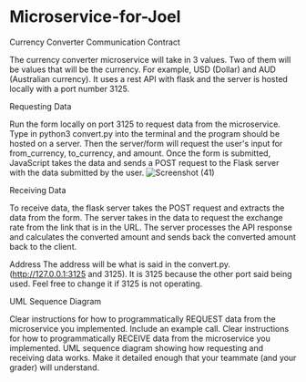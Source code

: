 # Microservice-for-Joel
Currency Converter
Communication Contract

The currency converter microservice will take in 3 values. Two of them will be values that will be the currency. For example, USD (Dollar) and AUD (Australian currency). It uses a rest API with flask and the server is hosted locally with a port number 3125. 

Requesting Data

Run the form locally on port 3125 to request data from the microservice. Type in python3 convert.py into the terminal and the program should be hosted on a server. Then the server/form will request the user's input for from_currency, to_currency, and amount. Once the form is submitted, JavaScript takes the data and sends a POST request to the Flask server with the data submitted by the user. 
![Screenshot (41)](https://github.com/Neighbor07/Microservice-for-Joel/assets/167046423/629004f5-897b-4b23-a21b-72b21d002358)


Receiving Data

To receive data, the flask server takes the POST request and extracts the data from the form. The server takes in the data to request the exchange rate from the link that is in the URL. The server processes the API response and calculates the converted amount and sends back the converted amount back to the client. 


Address
The address will be what is said in the convert.py. (http://127.0.0.1:3125 and 3125). It is 3125 because the other port said being used. Feel free to change it if 3125 is not operating. 

UML Sequence Diagram

Clear instructions for how to programmatically REQUEST data from the microservice you implemented. Include an example call.
Clear instructions for how to programmatically RECEIVE data from the microservice you implemented.
UML sequence diagram showing how requesting and receiving data works. Make it detailed enough that your teammate (and your grader) will understand.
